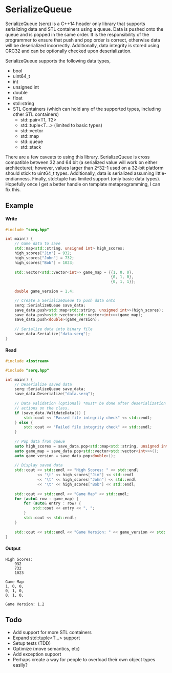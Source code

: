 SerializeQueue
=================
SerializeQueue (serq) is a C++14 header only library that supports serializing data and STL containers using a queue. Data is pushed onto the queue and is popped in the same order. It is the responsibility of the programmer to ensure that push and pop order is correct, otherwise data will be deserialized incorrectly. Additionally, data integrity is stored using CRC32 and can be optionally checked upon deserialization.

SerializeQueue supports the following data types,
* bool
* uint64_t
* int
* unsigned int
* double
* float
* std::string
* STL Containers (which can hold any of the supported types, including other STL containers)
  * std::pair<T1, T2>
  * std::tuple<T...> (limited to basic types)
  * std::vector<T>
  * std::map<T>
  * std::queue<T>
  * std::stack<T>

There are a few caveats to using this library. SerializeQueue is cross compatible between 32 and 64 bit (a serialized value will work on either architecture); however, values larger than 2^32-1 used on a 32-bit platform should stick to uint64_t types. Additionally, data is serialized assuming little-endianness. Finally, std::tuple<T> has limited support (only basic data types). Hopefully once I get a better handle on template metaprogramming, I can fix this.

Example
-----------------

#### Write
```c++
#include "serq.hpp"

int main() {
	// Game data to save
	std::map<std::string, unsigned int> high_scores;
	high_scores["Jim"] = 932;
	high_scores["John"] = 732;
	high_scores["Bob"] = 1023;
	
	std::vector<std::vector<int>> game_map = {{1, 0, 0},
											  {0, 1, 0},
											  {0, 1, 1}};
											  
	double game_version = 1.4;

	// Create a SerializeQueue to push data onto
	serq::SerializeQueue save_data;
	save_data.push<std::map<std::string, unsigned int>>(high_scores);
	save_data.push<std::vector<std::vector<int>>>(game_map);
	save_data.push<double>(game_version);
	
	// Serialize data into binary file
	save_data.Serialize("data.serq");
}
```

#### Read
```c++
#include <iostream>

#include "serq.hpp"

int main() {
	// Deserialize saved data
	serq::SerializeQueue save_data;
	save_data.Deserialize("data.serq");
	
	// Data validation (optional) *must* be done after deserialization but before any other
	// actions on the class.
	if (save_data.ValidateData()) {
		std::cout << "Passed file integrity check" << std::endl;
	} else {
		std::cout << "Failed file integrity check" << std::endl;
	}
	
	// Pop data from queue
	auto high_scores = save_data.pop<std::map<std::string, unsigned int>>();
	auto game_map = save_data.pop<std::vector<std::vector<int>>>();
	auto game_version = save_data.pop<double>();
	
	// Display saved data
	std::cout << std::endl << "High Scores: " << std::endl
			  << '\t' << high_scores["Jim"] << std::endl
			  << '\t' << high_scores["John"] << std::endl
			  << '\t' << high_scores["Bob"] << std::endl;
			  
	std::cout << std::endl << "Game Map" << std::endl;
	for (auto& row : game_map) {
		for (auto& entry : row) {
			std::cout << entry << ", ";
		}
		std::cout << std::endl;
	}
	
	std::cout << std::endl << "Game Version: " << game_version << std::endl;
}
```

#### Output
```
High Scores: 
	932
	732
	1023

Game Map
1, 0, 0, 
0, 1, 0, 
0, 1, 0, 

Game Version: 1.2
```

Todo
-----------------
* Add support for more STL containers
* Expand std::tuple<T...> support
* Setup tests (TDD)
* Optimize (move semantics, etc)
* Add exception support
* Perhaps create a way for people to overload their own object types easily?
